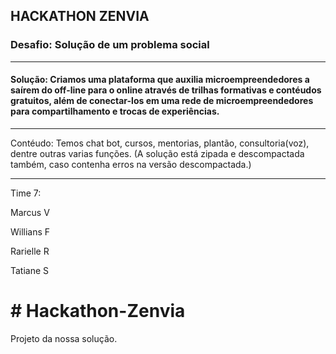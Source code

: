 HACKATHON ZENVIA
-------------------------
<h3>Desafio: Solução de um problema social </h3>

-------------------------
<h4> Solução: Criamos uma plataforma que auxilia microempreendedores a saírem do off-line para o online através de trilhas formativas e contéudos gratuitos, além de conectar-los em uma rede de microempreendedores para compartilhamento e trocas de experiências. </h4>

-------------------

Contéudo:
Temos chat bot, cursos, mentorias, plantão, consultoria(voz), dentre outras varias funções.
(A solução está zipada e descompactada também, caso contenha erros na versão descompactada.)

---------------------
Time 7: <p>Marcus V</p>
      <p> Willians F</p>
     <p>  Rarielle R</p>
       <p>Tatiane S </p> 
       
<h1> # Hackathon-Zenvia </h1>
Projeto da nossa solução.
